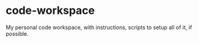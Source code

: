 # code-workspace
My personal code workspace, with instructions, scripts to setup all of it, if possible.
